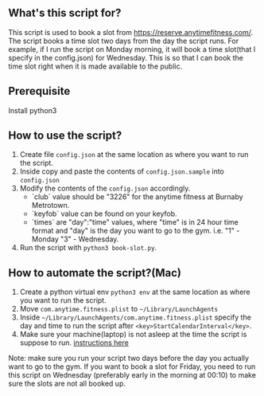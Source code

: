## What's this script for?
This script is used to book a slot from https://reserve.anytimefitness.com/. 
The script books a time slot two days from the day the script runs. 
For example, if I run the script on Monday morning,
it will book a time slot(that I specify in the config.json) for Wednesday.
This is so that I can book the time slot right when it is made available to the public. 

## Prerequisite 
Install python3 

## How to use the script?
1. Create file `config.json` at the same location as where you want to run the script.
2. Inside copy and paste the contents of `config.json.sample` into `config.json`
3. Modify the contents of the `config.json` accordingly. 
    <ul>
    <li> `club` value should be "3226" for the anytime fitness at Burnaby Metrotown.</li>
    <li> `keyfob` value can be found on your keyfob.</li>
    <li> `times` are "day":"time" values, where "time" is in 24 hour time format
    and "day" is the day you want to go to the gym. i.e. "1" - Monday "3" - Wednesday.</li>
    </ul>
4.  Run the script with `python3 book-slot.py`.

## How to automate the script?(Mac) 
1. Create a python virtual env `python3 env` 
    at the same location as where you want to run the script.
2. Move `com.anytime.fitness.plist` to `~/Library/LaunchAgents`
3. Inside `~/Library/LaunchAgents/com.anytime.fitness.plist` 
    specify the day and time to run the script after `<key>StartCalendarInterval</key>`.
4. Make sure your machine(laptop) is not asleep at the time the script is suppose to run. 
    [instructions here](https://support.apple.com/en-ca/guide/mac-help/mchlp2266/mac#:~:text=On%20your%20Mac%2C%20choose%20Apple,Preferences%2C%20then%20click%20Energy%20Saver.&text=Click%20Schedule%20in%20the%20bottom,Start%20up%20or%20wake%E2%80%9D%20checkbox.)

Note: make sure you run your script two days before the day you actually want to go to the gym.
If you want to book a slot for Friday, 
you need to run this script on Wednesday
(preferably early in the morning at 00:10) to make sure the slots are not all booked up.
